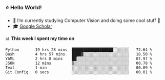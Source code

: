 ### ⭐️ Hello World!

<!--
**hologerry/hologerry** is a ✨ _special_ ✨ repository because its `README.md` (this file) appears on your GitHub profile.

Here are some ideas to get you started:

- 🔭 I’m currently working and studying on Computer Vision
- 🌱 I’m currently learning at Peking University
- 💬 Ask me about 
- 📫 How to reach me: E-mail
- 😄 Pronouns: he/his
- ⚡ Fun fact: Music is the Power
-->


- 🔭 I’m currently studying Computer Vision and doing some cool stuff 🤖
- 🎓 [Google Scholar](https://scholar.google.com/citations?user=3ykqW9wAAAAJ&hl=en)


📊 **This week I spent my time on**

<!--START_SECTION:waka-->

```text
Python       19 hrs 28 mins  ██████████████████░░░░░░░   72.64 %
Bash         4 hrs 57 mins   ████▓░░░░░░░░░░░░░░░░░░░░   18.50 %
YAML         2 hrs 8 mins    ██░░░░░░░░░░░░░░░░░░░░░░░   07.97 %
JSON         12 mins         ▒░░░░░░░░░░░░░░░░░░░░░░░░   00.78 %
Text         1 min           ░░░░░░░░░░░░░░░░░░░░░░░░░   00.09 %
Git Config   0 secs          ░░░░░░░░░░░░░░░░░░░░░░░░░   00.01 %
```

<!--END_SECTION:waka-->
